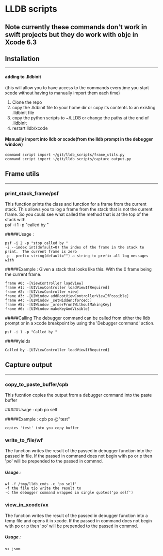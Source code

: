 # LLDB scripts

## Note currently these commands don't work in swift projects but they do work with objc in Xcode 6.3

## Installation
---
#### adding to .lldbinit
(this will allow you to have access to the commands everytime you start xcode without having to manually import them each time)

1. Clone the repo
1. copy the .lldbinit file to your home dir or copy its contents to an existing .lldbinit file
1. copy the python scripts to ~/LLDB or change the paths at the end of .lldbinit
1. restart lldb/xcode

#### Manually import into lldb or xcode(from the lldb prompt in the debugger window)


    command script import ~/git/lldb_scripts/frame_utils.py
    command script import ~/git/lldb_scripts/capture_output.py


## Frame utils
---
### print_stack_frame/psf
This function prints the class and function for a frame from the current stack.  This allows you to log a frame from the stack that is not the current frame.  So you could see what called the method that is at the top of the stack with  
    psf -i 1 -p "called by "  
  
#####Usage :
    
    psf -i 2 -p "stop called by "
    -i --index int(default=0) the index of the frame in the stack to print.  The current frame is zero
    -p --prefix string(default="") a string to prefix all log messages with

#####Example :
    Given a stack that looks like this. With the 0 frame being the current frame. 
    
    frame #0: -[ViewController loadView]
    frame #1: -[UIViewController loadViewIfRequired]
    frame #2: -[UIViewController view]
    frame #3: -[UIWindow addRootViewControllerViewIfPossible]
    frame #4: -[UIWindow _setHidden:forced:]
    frame #5: -[UIWindow _orderFrontWithoutMakingKey]
    frame #6: -[UIWindow makeKeyAndVisible]

#####Calling 
The debugger command can be called from either the lldb prompt or in a xcode breakpoint by  using the 'Debugger command' action.
    
    psf -i 1 -p "Called by "
#####yields

    Called by -[UIViewController loadViewIfRequired]

## Capture output
---
### copy_to_paste_buffer/cpb
This fucntion copies the output from a debugger command into the paste buffer

#####Usage : 
    cpb po self

#####Example :
    cpb po @"test"

    copies 'test' into you copy buffer

### write_to_file/wf
The function writes the result of the passed in debugger function into the passed in file.  If the passed in command does not begin with po or p then 'po' will be prepended to the passed in commnd.

##### Usage :
    wf -f /tmp/lldb_cmds -c 'po self'
    -f the file tio write the result to
    -c the debugger command wrapped in single quotes('po self')

### view_in_xcode/vx
The function writes the result of the passed in debugger function into a temp file and opens it in xcode. If the passed in command does not begin with po or p then 'po' will be prepended to the passed in commnd.

##### Usage :
    vx json

